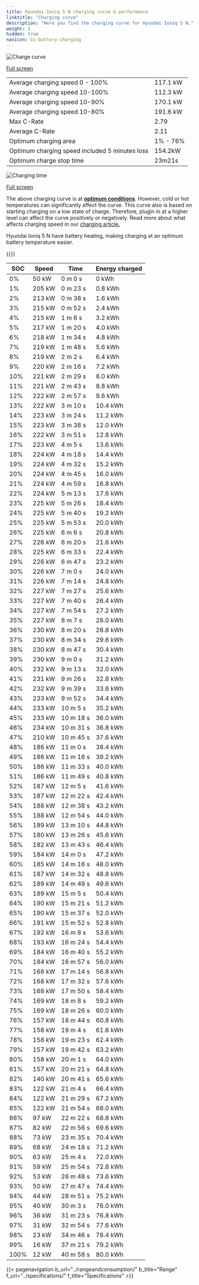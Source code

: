 ```yaml
---
title: Hyundai Ioniq 5 N charging curve & performance
linktitle: "Charging curve"
description: "Here you find the charging curve for Hyundai Ioniq 5 N."
weight: 3
hidden: true
navicon: bi-battery-charging
---
```

<!-- markdownlint-disable MD033 -->
<img src="/images/models/hyundai/ioniq_5/ioniq_5_n/chargingcurve.svg" alt="Charge curve" class="img-fluid">

[Full screen](/images/models/hyundai/ioniq_5/ioniq_5_n/chargingcurve.svg)


<table class="table table-striped border">
<tbody>
<tr>
<td>Average charging speed 0 - 100%</td><td>117.1 kW</td>
</tr>
<tr>
<td>Average charging speed 10-100%</td><td>112.3 kW</td>
</tr>
<tr>
<td>Average charging speed 10-90%</td><td>170.1 kW</td>
</tr>
<tr>
<td>Average charging speed 10-80%</td><td>191.6 kW</td>
</tr>
<tr>
<td>Max C-Rate</td><td>2.79</td>
</tr>
<tr>
<td>Average C-Rate</td><td>2.11</td>
</tr>
<tr>
<td>Optimum charging area</td><td>1% - 76%</td>
</tr>
<tr>
<td>Optimum charging speed included 5 minutes loss</td><td>154.2kW</td>
</tr>
<tr>
<td>Optimum charge stop time</td><td>23m21s</td>
</tr>
</tbody>
</table>
<img src="/images/models/hyundai/ioniq_5/ioniq_5_n/chargingtime.svg" alt="Charging time" class="img-fluid">

[Full screen](/images/models/hyundai/ioniq_5/ioniq_5_n/chargingtime.svg)


The above charging curve is at **[optimum conditions](../../../../../technology/battery/charging/#temperature)**. However, cold or hot temperatures can significantly affect the curve. This curve also is based on starting charging on a low state of charge. Therefore, plugin in at a higher level can affect the curve positively or negatively. Read more about what affects charging speed in our [charging article.](../../../../../technology/battery/charging/)


Hyundai Ioniq 5 N have battery heating, making charging at an optimum battery temperature easier.


{{<evkxdisplayaddarticle />}}
<table class="table table-striped border">
<thead>
<tr><th>SOC</th><th>Speed</th><th>Time</th><th>Energy charged</th></tr>
</thead>
<tbody>
<tr>
<td>0%</td><td>50 kW</td><td> 0 m 0 s </td><td>0 kWh </td>
</tr>
<tr>
<td>1%</td><td>205 kW</td><td> 0 m 23 s </td><td>0.8 kWh </td>
</tr>
<tr>
<td>2%</td><td>213 kW</td><td> 0 m 38 s </td><td>1.6 kWh </td>
</tr>
<tr>
<td>3%</td><td>215 kW</td><td> 0 m 52 s </td><td>2.4 kWh </td>
</tr>
<tr>
<td>4%</td><td>215 kW</td><td> 1 m 6 s </td><td>3.2 kWh </td>
</tr>
<tr>
<td>5%</td><td>217 kW</td><td> 1 m 20 s </td><td>4.0 kWh </td>
</tr>
<tr>
<td>6%</td><td>218 kW</td><td> 1 m 34 s </td><td>4.8 kWh </td>
</tr>
<tr>
<td>7%</td><td>219 kW</td><td> 1 m 48 s </td><td>5.6 kWh </td>
</tr>
<tr>
<td>8%</td><td>219 kW</td><td> 2 m 2 s </td><td>6.4 kWh </td>
</tr>
<tr>
<td>9%</td><td>220 kW</td><td> 2 m 16 s </td><td>7.2 kWh </td>
</tr>
<tr>
<td>10%</td><td>221 kW</td><td> 2 m 29 s </td><td>8.0 kWh </td>
</tr>
<tr>
<td>11%</td><td>221 kW</td><td> 2 m 43 s </td><td>8.8 kWh </td>
</tr>
<tr>
<td>12%</td><td>222 kW</td><td> 2 m 57 s </td><td>9.6 kWh </td>
</tr>
<tr>
<td>13%</td><td>222 kW</td><td> 3 m 10 s </td><td>10.4 kWh </td>
</tr>
<tr>
<td>14%</td><td>223 kW</td><td> 3 m 24 s </td><td>11.2 kWh </td>
</tr>
<tr>
<td>15%</td><td>223 kW</td><td> 3 m 38 s </td><td>12.0 kWh </td>
</tr>
<tr>
<td>16%</td><td>222 kW</td><td> 3 m 51 s </td><td>12.8 kWh </td>
</tr>
<tr>
<td>17%</td><td>223 kW</td><td> 4 m 5 s </td><td>13.6 kWh </td>
</tr>
<tr>
<td>18%</td><td>224 kW</td><td> 4 m 18 s </td><td>14.4 kWh </td>
</tr>
<tr>
<td>19%</td><td>224 kW</td><td> 4 m 32 s </td><td>15.2 kWh </td>
</tr>
<tr>
<td>20%</td><td>224 kW</td><td> 4 m 45 s </td><td>16.0 kWh </td>
</tr>
<tr>
<td>21%</td><td>224 kW</td><td> 4 m 59 s </td><td>16.8 kWh </td>
</tr>
<tr>
<td>22%</td><td>224 kW</td><td> 5 m 13 s </td><td>17.6 kWh </td>
</tr>
<tr>
<td>23%</td><td>225 kW</td><td> 5 m 26 s </td><td>18.4 kWh </td>
</tr>
<tr>
<td>24%</td><td>225 kW</td><td> 5 m 40 s </td><td>19.2 kWh </td>
</tr>
<tr>
<td>25%</td><td>225 kW</td><td> 5 m 53 s </td><td>20.0 kWh </td>
</tr>
<tr>
<td>26%</td><td>225 kW</td><td> 6 m 6 s </td><td>20.8 kWh </td>
</tr>
<tr>
<td>27%</td><td>226 kW</td><td> 6 m 20 s </td><td>21.6 kWh </td>
</tr>
<tr>
<td>28%</td><td>225 kW</td><td> 6 m 33 s </td><td>22.4 kWh </td>
</tr>
<tr>
<td>29%</td><td>226 kW</td><td> 6 m 47 s </td><td>23.2 kWh </td>
</tr>
<tr>
<td>30%</td><td>226 kW</td><td> 7 m 0 s </td><td>24.0 kWh </td>
</tr>
<tr>
<td>31%</td><td>226 kW</td><td> 7 m 14 s </td><td>24.8 kWh </td>
</tr>
<tr>
<td>32%</td><td>227 kW</td><td> 7 m 27 s </td><td>25.6 kWh </td>
</tr>
<tr>
<td>33%</td><td>227 kW</td><td> 7 m 40 s </td><td>26.4 kWh </td>
</tr>
<tr>
<td>34%</td><td>227 kW</td><td> 7 m 54 s </td><td>27.2 kWh </td>
</tr>
<tr>
<td>35%</td><td>227 kW</td><td> 8 m 7 s </td><td>28.0 kWh </td>
</tr>
<tr>
<td>36%</td><td>230 kW</td><td> 8 m 20 s </td><td>28.8 kWh </td>
</tr>
<tr>
<td>37%</td><td>230 kW</td><td> 8 m 34 s </td><td>29.6 kWh </td>
</tr>
<tr>
<td>38%</td><td>230 kW</td><td> 8 m 47 s </td><td>30.4 kWh </td>
</tr>
<tr>
<td>39%</td><td>230 kW</td><td> 9 m 0 s </td><td>31.2 kWh </td>
</tr>
<tr>
<td>40%</td><td>232 kW</td><td> 9 m 13 s </td><td>32.0 kWh </td>
</tr>
<tr>
<td>41%</td><td>231 kW</td><td> 9 m 26 s </td><td>32.8 kWh </td>
</tr>
<tr>
<td>42%</td><td>232 kW</td><td> 9 m 39 s </td><td>33.6 kWh </td>
</tr>
<tr>
<td>43%</td><td>233 kW</td><td> 9 m 52 s </td><td>34.4 kWh </td>
</tr>
<tr>
<td>44%</td><td>233 kW</td><td> 10 m 5 s </td><td>35.2 kWh </td>
</tr>
<tr>
<td>45%</td><td>233 kW</td><td> 10 m 18 s </td><td>36.0 kWh </td>
</tr>
<tr>
<td>46%</td><td>234 kW</td><td> 10 m 31 s </td><td>36.8 kWh </td>
</tr>
<tr>
<td>47%</td><td>210 kW</td><td> 10 m 45 s </td><td>37.6 kWh </td>
</tr>
<tr>
<td>48%</td><td>186 kW</td><td> 11 m 0 s </td><td>38.4 kWh </td>
</tr>
<tr>
<td>49%</td><td>186 kW</td><td> 11 m 16 s </td><td>39.2 kWh </td>
</tr>
<tr>
<td>50%</td><td>186 kW</td><td> 11 m 33 s </td><td>40.0 kWh </td>
</tr>
<tr>
<td>51%</td><td>186 kW</td><td> 11 m 49 s </td><td>40.8 kWh </td>
</tr>
<tr>
<td>52%</td><td>187 kW</td><td> 12 m 5 s </td><td>41.6 kWh </td>
</tr>
<tr>
<td>53%</td><td>187 kW</td><td> 12 m 22 s </td><td>42.4 kWh </td>
</tr>
<tr>
<td>54%</td><td>188 kW</td><td> 12 m 38 s </td><td>43.2 kWh </td>
</tr>
<tr>
<td>55%</td><td>188 kW</td><td> 12 m 54 s </td><td>44.0 kWh </td>
</tr>
<tr>
<td>56%</td><td>189 kW</td><td> 13 m 10 s </td><td>44.8 kWh </td>
</tr>
<tr>
<td>57%</td><td>180 kW</td><td> 13 m 26 s </td><td>45.6 kWh </td>
</tr>
<tr>
<td>58%</td><td>182 kW</td><td> 13 m 43 s </td><td>46.4 kWh </td>
</tr>
<tr>
<td>59%</td><td>184 kW</td><td> 14 m 0 s </td><td>47.2 kWh </td>
</tr>
<tr>
<td>60%</td><td>185 kW</td><td> 14 m 16 s </td><td>48.0 kWh </td>
</tr>
<tr>
<td>61%</td><td>187 kW</td><td> 14 m 32 s </td><td>48.8 kWh </td>
</tr>
<tr>
<td>62%</td><td>189 kW</td><td> 14 m 49 s </td><td>49.6 kWh </td>
</tr>
<tr>
<td>63%</td><td>189 kW</td><td> 15 m 5 s </td><td>50.4 kWh </td>
</tr>
<tr>
<td>64%</td><td>190 kW</td><td> 15 m 21 s </td><td>51.2 kWh </td>
</tr>
<tr>
<td>65%</td><td>190 kW</td><td> 15 m 37 s </td><td>52.0 kWh </td>
</tr>
<tr>
<td>66%</td><td>191 kW</td><td> 15 m 52 s </td><td>52.8 kWh </td>
</tr>
<tr>
<td>67%</td><td>192 kW</td><td> 16 m 8 s </td><td>53.6 kWh </td>
</tr>
<tr>
<td>68%</td><td>193 kW</td><td> 16 m 24 s </td><td>54.4 kWh </td>
</tr>
<tr>
<td>69%</td><td>184 kW</td><td> 16 m 40 s </td><td>55.2 kWh </td>
</tr>
<tr>
<td>70%</td><td>184 kW</td><td> 16 m 57 s </td><td>56.0 kWh </td>
</tr>
<tr>
<td>71%</td><td>168 kW</td><td> 17 m 14 s </td><td>56.8 kWh </td>
</tr>
<tr>
<td>72%</td><td>168 kW</td><td> 17 m 32 s </td><td>57.6 kWh </td>
</tr>
<tr>
<td>73%</td><td>168 kW</td><td> 17 m 50 s </td><td>58.4 kWh </td>
</tr>
<tr>
<td>74%</td><td>169 kW</td><td> 18 m 8 s </td><td>59.2 kWh </td>
</tr>
<tr>
<td>75%</td><td>169 kW</td><td> 18 m 26 s </td><td>60.0 kWh </td>
</tr>
<tr>
<td>76%</td><td>157 kW</td><td> 18 m 44 s </td><td>60.8 kWh </td>
</tr>
<tr>
<td>77%</td><td>158 kW</td><td> 19 m 4 s </td><td>61.6 kWh </td>
</tr>
<tr>
<td>78%</td><td>158 kW</td><td> 19 m 23 s </td><td>62.4 kWh </td>
</tr>
<tr>
<td>79%</td><td>157 kW</td><td> 19 m 42 s </td><td>63.2 kWh </td>
</tr>
<tr>
<td>80%</td><td>158 kW</td><td> 20 m 1 s </td><td>64.0 kWh </td>
</tr>
<tr>
<td>81%</td><td>157 kW</td><td> 20 m 21 s </td><td>64.8 kWh </td>
</tr>
<tr>
<td>82%</td><td>140 kW</td><td> 20 m 41 s </td><td>65.6 kWh </td>
</tr>
<tr>
<td>83%</td><td>122 kW</td><td> 21 m 4 s </td><td>66.4 kWh </td>
</tr>
<tr>
<td>84%</td><td>122 kW</td><td> 21 m 29 s </td><td>67.2 kWh </td>
</tr>
<tr>
<td>85%</td><td>122 kW</td><td> 21 m 54 s </td><td>68.0 kWh </td>
</tr>
<tr>
<td>86%</td><td>97 kW</td><td> 22 m 22 s </td><td>68.8 kWh </td>
</tr>
<tr>
<td>87%</td><td>82 kW</td><td> 22 m 56 s </td><td>69.6 kWh </td>
</tr>
<tr>
<td>88%</td><td>73 kW</td><td> 23 m 35 s </td><td>70.4 kWh </td>
</tr>
<tr>
<td>89%</td><td>68 kW</td><td> 24 m 18 s </td><td>71.2 kWh </td>
</tr>
<tr>
<td>90%</td><td>63 kW</td><td> 25 m 4 s </td><td>72.0 kWh </td>
</tr>
<tr>
<td>91%</td><td>59 kW</td><td> 25 m 54 s </td><td>72.8 kWh </td>
</tr>
<tr>
<td>92%</td><td>53 kW</td><td> 26 m 48 s </td><td>73.6 kWh </td>
</tr>
<tr>
<td>93%</td><td>50 kW</td><td> 27 m 47 s </td><td>74.4 kWh </td>
</tr>
<tr>
<td>94%</td><td>44 kW</td><td> 28 m 51 s </td><td>75.2 kWh </td>
</tr>
<tr>
<td>95%</td><td>40 kW</td><td> 30 m 3 s </td><td>76.0 kWh </td>
</tr>
<tr>
<td>96%</td><td>36 kW</td><td> 31 m 23 s </td><td>76.8 kWh </td>
</tr>
<tr>
<td>97%</td><td>31 kW</td><td> 32 m 54 s </td><td>77.6 kWh </td>
</tr>
<tr>
<td>98%</td><td>23 kW</td><td> 34 m 46 s </td><td>78.4 kWh </td>
</tr>
<tr>
<td>99%</td><td>16 kW</td><td> 37 m 21 s </td><td>79.2 kWh </td>
</tr>
<tr>
<td>100%</td><td>12 kW</td><td> 40 m 58 s </td><td>80.0 kWh </td>
</tr>
</tbody>
</table>


{{< pagenavigation b_url="../rangeandconsumption/" b_title="Range" f_url="../specifications/" f_title="Specifications" >}}
